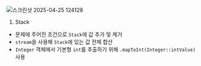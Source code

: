 ![스크린샷 2025-04-25 124128](https://github.com/user-attachments/assets/bf14bf66-ff87-4351-b5f6-578d53fab84c)

1. Stack
- 문제에 주어진 조건으로 `Stack`에 값 추가 및 제거
- `stream`을 사용해 `Stack`에 있는 값 전체 합산
- `Integer` 객체에서 기본형 `int`를 추출하기 위해 `.mapToInt(Integer::intValue)` 사용